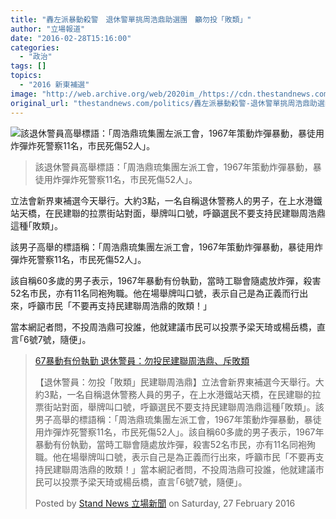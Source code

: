 ```yaml
---
title: "轟左派暴動殺警　退休警單挑周浩鼎助選團　籲勿投「敗類」"
author: "立場報道"
date: "2016-02-28T15:16:00"
categories:
  - "政治"
tags: []
topics:
  - "2016 新東補選"
image: "http://web.archive.org/web/2020im_/https://cdn.thestandnews.com/media/photos/cache/expolice_zWRLe_1200x0.png"
original_url: "thestandnews.com/politics/轟左派暴動殺警-退休警單挑周浩鼎助選團-籲勿投-敗類"
---
```

![該退休警員高舉標語：「周浩鼎琉集團左派工會，1967年策動炸彈暴動，暴徒用炸彈炸死警察11名，市民死傷52人」。](http://web.archive.org/web/2020im_/https://cdn.thestandnews.com/media/photos/cache/expolice_zWRLe_1200x0.png)

> 該退休警員高舉標語：「周浩鼎琉集團左派工會，1967年策動炸彈暴動，暴徒用炸彈炸死警察11名，市民死傷52人」。

立法會新界東補選今天舉行。大約3點，一名自稱退休警務人的男子，在上水港鐵站天橋，在民建聯的拉票街站對面，舉牌叫口號，呼籲選民不要支持民建聯周浩鼎這種｢敗類｣。

該男子高舉的標語稱：「周浩鼎琉集團左派工會，1967年策動炸彈暴動，暴徒用炸彈炸死警察11名，市民死傷52人」。

該自稱60多歲的男子表示，1967年暴動有份執勤，當時工聯會隨處放炸彈，殺害52名市民，亦有11名同袍殉職。他在場舉牌叫口號，表示自己是為正義而行出來，呼籲市民「不要再支持民建聯周浩鼎的敗類！」

當本網記者問，不投周浩鼎可投誰，他就建議市民可以投票予梁天琦或楊岳橋，直言｢6號7號，隨便｣。

> [67暴動有份執勤 退休警員：勿投民建聯周浩鼎、斥敗類](http://web.archive.org/web/20210629032632/https://www.facebook.com/standnewshk/videos/933416960077258/)
> 
> 【退休警員：勿投「敗類」民建聯周浩鼎】立法會新界東補選今天舉行。大約3點，一名自稱退休警務人員的男子，在上水港鐵站天橋，在民建聯的拉票街站對面，舉牌叫口號，呼籲選民不要支持民建聯周浩鼎這種｢敗類｣。該男子高舉的標語稱：「周浩鼎琉集團左派工會，1967年策動炸彈暴動，暴徒用炸彈炸死警察11名，市民死傷52人」。該自稱60多歲的男子表示，1967年暴動有份執勤，當時工聯會隨處放炸彈，殺害52名市民，亦有11名同袍殉職。他在場舉牌叫口號，表示自己是為正義而行出來，呼籲市民「不要再支持民建聯周浩鼎的敗類！」當本網記者問，不投周浩鼎可投誰，他就建議市民可以投票予梁天琦或楊岳橋，直言｢6號7號，隨便｣。
> 
> Posted by [Stand News 立場新聞](http://web.archive.org/web/20210629032632/https://www.facebook.com/standnewshk/) on Saturday, 27 February 2016